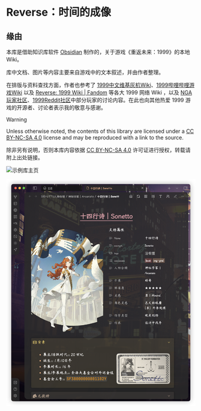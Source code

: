 # Reverse：时间的成像



## 缘由

本库是借助知识库软件 [Obsidian](https://obsidian.md/) 制作的，关于游戏《重返未来：1999》的本地 Wiki。

库中文档、图片等内容主要来自游戏中的文本叙述，并由作者整理。

在排版与资料查找方面，作者也参考了 [1999中文维基灰机Wiki](https://res1999.huijiwiki.com/wiki/%E8%A7%92%E8%89%B2%E5%88%97%E8%A1%A8)、[1999哔哩哔哩游戏Wiki](https://wiki.biligame.com/reverse1999/%E9%A6%96%E9%A1%B5) 以及 [Reverse: 1999 Wiki | Fandom](https://reverse1999.fandom.com/wiki/Reverse:_1999_Wiki) 等各大 1999 网络 Wiki ，以及 [NGA玩家社区](https://ngabbs.com/)、[1999Reddit社区](https://www.reddit.com/r/Reverse1999)中部分玩家的讨论内容。在此也向其他热爱 1999 游戏的开源者、讨论者表示我的敬意与感谢。

> [!warning]
> Unless otherwise noted, the contents of this library are licensed under a [CC BY-NC-SA 4.0](https://creativecommons.org/licenses/by-nc-sa/4.0/) license and may be reproduced with a link to the source.
> 
> 除非另有说明，否则本库内容依据 [CC BY-NC-SA 4.0](https://creativecommons.org/licenses/by-nc-sa/4.0/) 许可证进行授权，转载请附上出处链接。

![示例库主页](000-箱的构造/assets/README.assets/示例库主页.png)

![角色档案](000-箱的构造/assets/README.assets/角色档案.png)